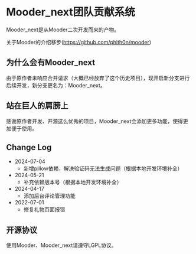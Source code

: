 # Mooder_next团队贡献系统

Mooder_next是从Mooder二次开发而来的产物。

关于Mooder的介绍移步(https://github.com/phith0n/mooder)

## 为什么会有Mooder_next

由于原作者未响应合并请求（大概已经放弃了这个历史项目），现开启新分支进行后续开发，新分支更名为：Mooder_next。

## 站在巨人的肩膀上

感谢原作者开发、开源这么优秀的项目，Mooder_next会添加更多功能，使得更加便于使用。


## Change Log
- 2024-07-04
  - 新增pillow依赖，解决验证码无法生成问题（根据本地开发环境补全）
- 2024-05-21
  - 补充依赖版本号（根据本地开发环境补全）
- 2024-04-17
  - 添加后台评论管理功能
- 2022-07-01
  - 修复礼物页面报错

## 开源协议

使用Mooder、Mooder_next请遵守LGPL协议。
